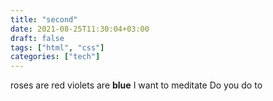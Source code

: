 ```yaml
---
title: "second"
date: 2021-08-25T11:30:04+03:00
draft: false
tags: ["html", "css"]
categories: ["tech"]
---
```


roses are red
violets are **blue**
I want to meditate
Do you do to
